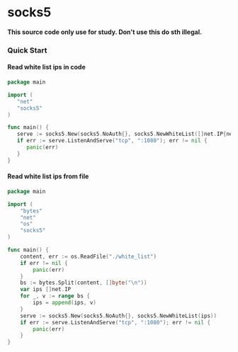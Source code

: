 # socks5

**This source code only use for study. Don't use this do sth illegal.**



### Quick Start

#### Read white list ips in code

```go
package main

import (
   "net"
   "socks5"
)

func main() {
   serve := socks5.New(socks5.NoAuth{}, socks5.NewWhiteList([]net.IP{net.IP("127.0.0.1")}))
   if err := serve.ListenAndServe("tcp", ":1080"); err != nil {
      panic(err)
   }
}
```

#### Read white list ips from file

```go
package main

import (
	"bytes"
	"net"
	"os"
	"socks5"
)

func main() {
	content, err := os.ReadFile("./white_list")
	if err != nil {
		panic(err)
	}
	bs := bytes.Split(content, []byte("\n"))
	var ips []net.IP
	for _, v := range bs {
		ips = append(ips, v)
	}
	serve := socks5.New(socks5.NoAuth{}, socks5.NewWhiteList(ips))
	if err := serve.ListenAndServe("tcp", ":1080"); err != nil {
		panic(err)
	}
}
```
